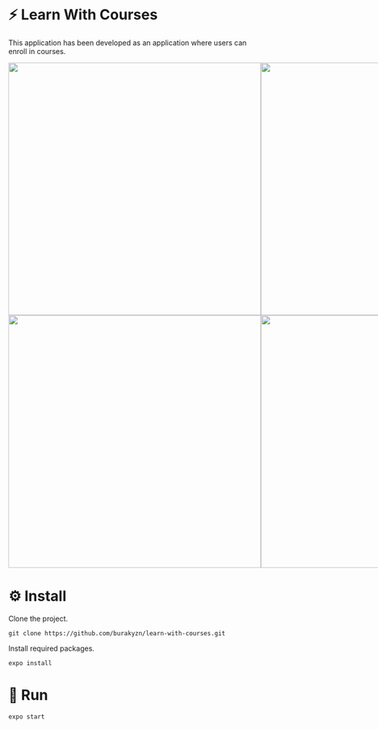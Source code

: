 # ⚡ Learn With Courses

This application has been developed as an application where users can enroll in courses.

<div style="display: flex; justify-content: space-evenly;">
  <img src="https://user-images.githubusercontent.com/44683436/172937098-b45f5cdf-a8fe-4c85-868c-7f91a2f8141a.gif" height="500px;" alt=""/>
  <img src="https://user-images.githubusercontent.com/44683436/172937298-34865b2b-c041-485b-8474-11acbe7d3921.gif" height="500px;" alt=""/>
</div>
<div style="display: flex; justify-content: space-evenly;">
  <img src="https://user-images.githubusercontent.com/44683436/172937362-8e9866a8-d12c-43b7-9a65-3a312d11bc34.gif" height="500px;" alt=""/>
  <img src="https://user-images.githubusercontent.com/44683436/172939250-20ef9497-e0e5-4660-aad9-763c4335b84a.gif" height="500px;" alt=""/>
</div>

# ⚙️ Install
Clone the project.
```
git clone https://github.com/burakyzn/learn-with-courses.git
```
Install required packages.
```
expo install
```
# 🚀 Run
```
expo start
```
